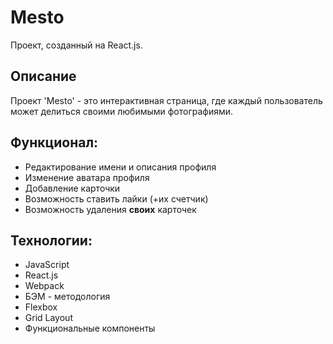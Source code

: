 # Mesto
Проект, созданный на React.js.

## Описание

Проект 'Mesto' - это интерактивная страница, где каждый пользователь может делиться своими любимыми фотографиями.

## Функционал:

* Редактирование имени и описания профиля
* Изменение аватара профиля
* Добавление карточки
* Возможность ставить лайки (+их счетчик)
* Возможность удаления __своих__ карточек

## Технологии:

* JavaScript
* React.js
* Webpack
* БЭМ - методология
* Flexbox
* Grid Layout
* Функциональные компоненты
